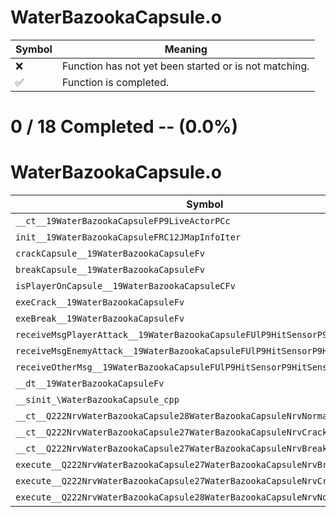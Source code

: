 # WaterBazookaCapsule.o
| Symbol | Meaning 
| ------------- | ------------- 
| :x: | Function has not yet been started or is not matching. 
| :white_check_mark: | Function is completed. 


# 0 / 18 Completed -- (0.0%)
# WaterBazookaCapsule.o
| Symbol | Decompiled? |
| ------------- | ------------- |
| `__ct__19WaterBazookaCapsuleFP9LiveActorPCc` | :x: |
| `init__19WaterBazookaCapsuleFRC12JMapInfoIter` | :x: |
| `crackCapsule__19WaterBazookaCapsuleFv` | :x: |
| `breakCapsule__19WaterBazookaCapsuleFv` | :x: |
| `isPlayerOnCapsule__19WaterBazookaCapsuleCFv` | :x: |
| `exeCrack__19WaterBazookaCapsuleFv` | :x: |
| `exeBreak__19WaterBazookaCapsuleFv` | :x: |
| `receiveMsgPlayerAttack__19WaterBazookaCapsuleFUlP9HitSensorP9HitSensor` | :x: |
| `receiveMsgEnemyAttack__19WaterBazookaCapsuleFUlP9HitSensorP9HitSensor` | :x: |
| `receiveOtherMsg__19WaterBazookaCapsuleFUlP9HitSensorP9HitSensor` | :x: |
| `__dt__19WaterBazookaCapsuleFv` | :x: |
| `__sinit_\WaterBazookaCapsule_cpp` | :x: |
| `__ct__Q222NrvWaterBazookaCapsule28WaterBazookaCapsuleNrvNormalFv` | :x: |
| `__ct__Q222NrvWaterBazookaCapsule27WaterBazookaCapsuleNrvCrackFv` | :x: |
| `__ct__Q222NrvWaterBazookaCapsule27WaterBazookaCapsuleNrvBreakFv` | :x: |
| `execute__Q222NrvWaterBazookaCapsule27WaterBazookaCapsuleNrvBreakCFP5Spine` | :x: |
| `execute__Q222NrvWaterBazookaCapsule27WaterBazookaCapsuleNrvCrackCFP5Spine` | :x: |
| `execute__Q222NrvWaterBazookaCapsule28WaterBazookaCapsuleNrvNormalCFP5Spine` | :x: |
